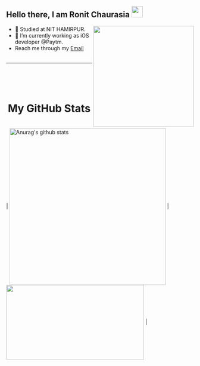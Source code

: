 ## Hello there, I am Ronit Chaurasia <img src="https://raw.githubusercontent.com/MartinHeinz/MartinHeinz/master/wave.gif" width="30px">

<img src="https://user-images.githubusercontent.com/71219159/138565763-45a07e89-78a2-4ee1-9403-50a638a4c464.gif" width="270px" align="right"/>

- 👯 Studied at NIT HAMIRPUR.
- 🌱 I’m currently working as iOS developer @Paytm.
- Reach me through my <a href="mailto:rchaurasianith@gmail.com">Email</a>
<br> <br>
<hr><br><br><br>

<h1 align="center">My GitHub Stats</h1><br>
| <a href="https://github.com/anuraghazra/github-readme-stats"><img align="center" src="https://github-readme-stats.vercel.app/api?username=Ronit-Chaurasia&show_icons=true&include_all_commits=true&theme=buefy&hide_border=true" alt="Anurag's github stats" width="420px" /></a> | <a href="https://github.com/anuraghazra/github-readme-stats"><img align="center" src="https://github-readme-stats.vercel.app/api/top-langs/?username=Ronit-Chaurasia&layout=compact&theme=buefy&hide_border=true" height="200px" width="370px"/></a> |



